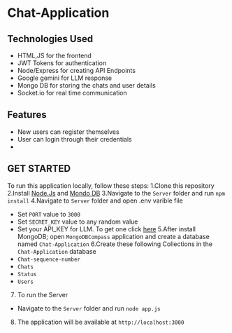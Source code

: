 # Chat-Application

## Technologies Used
- HTML,JS for the frontend
- JWT Tokens for authentication
- Node/Express for creating API Endpoints
- Google gemini for LLM response
- Mongo DB for storing the chats and user details
- Socket.io for real time communication

## Features 
- New users can register themselves 
- User can login through their credentials
- 




## GET STARTED
To run this application locally, follow these steps:
1.Clone this repository
2.Install [Node.Js](https://nodejs.org/en/download) and [Mondo DB](https://www.mongodb.com/try/download/community)
3.Navigate to the `Server` folder and run `npm install`
4.Navigate to `Server` folder and open .env varible file
  - Set `PORT` value to `3000`
  - Set `SECRET_KEY` value to any random value
  - Set your API_KEY for LLM. To get one click [here](https://ai.google.dev/gemini-api/docs/api-key)
5.After install MongoDB; open `MongoDBCompass` application and create a database named `Chat-Application`
6.Create these following Collections in the `Chat-Application` database
  - `Chat-sequence-number`
  - `Chats`
  - `Status`
  - `Users`
7. To run the Server 
  - Navigate to the `Server` folder and run `node app.js`
8. The application will be available at `http://localhost:3000`
